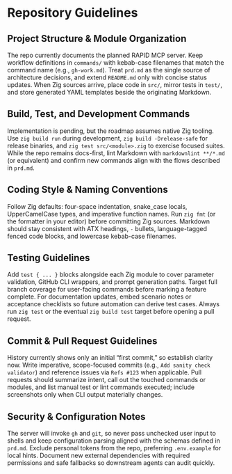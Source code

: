 # Repository Guidelines

## Project Structure & Module Organization
The repo currently documents the planned RAPID MCP server. Keep workflow definitions in `commands/` with kebab-case filenames that match the command name (e.g., `gh-work.md`). Treat `prd.md` as the single source of architecture decisions, and extend `README.md` only with concise status updates. When Zig sources arrive, place code in `src/`, mirror tests in `test/`, and store generated YAML templates beside the originating Markdown.

## Build, Test, and Development Commands
Implementation is pending, but the roadmap assumes native Zig tooling. Use `zig build run` during development, `zig build -Drelease-safe` for release binaries, and `zig test src/<module>.zig` to exercise focused suites. While the repo remains docs-first, lint Markdown with `markdownlint **/*.md` (or equivalent) and confirm new commands align with the flows described in `prd.md`.

## Coding Style & Naming Conventions
Follow Zig defaults: four-space indentation, snake_case locals, UpperCamelCase types, and imperative function names. Run `zig fmt` (or the formatter in your editor) before committing Zig sources. Markdown should stay consistent with ATX headings, `-` bullets, language-tagged fenced code blocks, and lowercase kebab-case filenames.

## Testing Guidelines
Add `test { ... }` blocks alongside each Zig module to cover parameter validation, GitHub CLI wrappers, and prompt generation paths. Target full branch coverage for user-facing commands before marking a feature complete. For documentation updates, embed scenario notes or acceptance checklists so future automation can derive test cases. Always run `zig test` or the eventual `zig build test` target before opening a pull request.

## Commit & Pull Request Guidelines
History currently shows only an initial “first commit,” so establish clarity now. Write imperative, scope-focused commits (e.g., `Add sanity check validator`) and reference issues via `Refs #123` when applicable. Pull requests should summarize intent, call out the touched commands or modules, and list manual test or lint commands executed; include screenshots only when CLI output materially changes.

## Security & Configuration Notes
The server will invoke `gh` and `git`, so never pass unchecked user input to shells and keep configuration parsing aligned with the schemas defined in `prd.md`. Exclude personal tokens from the repo, preferring `.env.example` for local hints. Document new external dependencies with required permissions and safe fallbacks so downstream agents can audit quickly.
